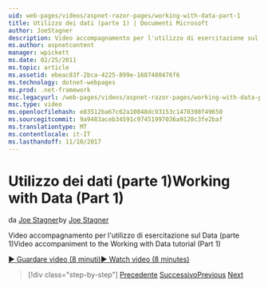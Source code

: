 ```yaml
---
uid: web-pages/videos/aspnet-razor-pages/working-with-data-part-1
title: Utilizzo dei dati (parte 1) | Documenti Microsoft
author: JoeStagner
description: Video accompagnamento per l'utilizzo di esercitazione sul Data (parte 1)
ms.author: aspnetcontent
manager: wpickett
ms.date: 02/25/2011
ms.topic: article
ms.assetid: ebeac83f-2bca-4225-899e-1687480476f6
ms.technology: dotnet-webpages
ms.prod: .net-framework
msc.legacyurl: /web-pages/videos/aspnet-razor-pages/working-with-data-part-1
msc.type: video
ms.openlocfilehash: e83512ba67c62a10048dc93153c1470398f49650
ms.sourcegitcommit: 9a9483aceb34591c97451997036a9120c3fe2baf
ms.translationtype: MT
ms.contentlocale: it-IT
ms.lasthandoff: 11/10/2017
---
```

<a name="working-with-data-part-1"></a><span data-ttu-id="e5b7c-103">Utilizzo dei dati (parte 1)</span><span class="sxs-lookup"><span data-stu-id="e5b7c-103">Working with Data (Part 1)</span></span>
====================
<span data-ttu-id="e5b7c-104">da [Joe Stagner](https://github.com/JoeStagner)</span><span class="sxs-lookup"><span data-stu-id="e5b7c-104">by [Joe Stagner](https://github.com/JoeStagner)</span></span>

<span data-ttu-id="e5b7c-105">Video accompagnamento per l'utilizzo di esercitazione sul Data (parte 1)</span><span class="sxs-lookup"><span data-stu-id="e5b7c-105">Video accompaniment to the Working with Data tutorial (Part 1)</span></span>

[<span data-ttu-id="e5b7c-106">&#9654; Guardare video (8 minuti)</span><span class="sxs-lookup"><span data-stu-id="e5b7c-106">&#9654; Watch video (8 minutes)</span></span>](https://channel9.msdn.com/Blogs/ASP-NET-Site-Videos/working-with-data-part-1)

>[!div class="step-by-step"]
<span data-ttu-id="e5b7c-107">[Precedente](working-with-forms-part-2.md)
[Successivo](working-with-data-part-2.md)</span><span class="sxs-lookup"><span data-stu-id="e5b7c-107">[Previous](working-with-forms-part-2.md)
[Next](working-with-data-part-2.md)</span></span>
